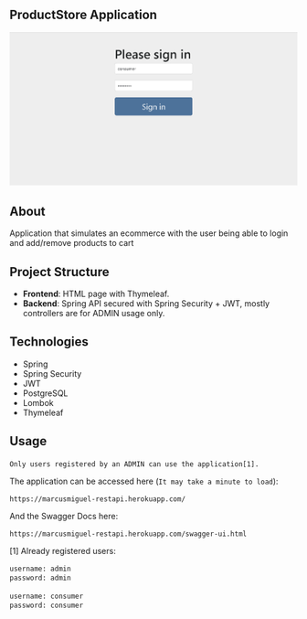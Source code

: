 
## ProductStore Application

![img](/src/main/resources/static/images/productstore.gif)
## About
Application that simulates an ecommerce with the user being able to login and add/remove products to cart
## Project Structure
- **Frontend**: HTML page with Thymeleaf.
- **Backend**: Spring API secured with Spring Security + JWT, mostly controllers are for ADMIN usage only.

## Technologies
- Spring
- Spring Security
- JWT
- PostgreSQL
- Lombok
- Thymeleaf
## Usage
`Only users registered by an ADMIN can use the application[1].`

The application can be accessed here (`It may take a minute to load`):

	
	https://marcusmiguel-restapi.herokuapp.com/

And the Swagger Docs here: 

	https://marcusmiguel-restapi.herokuapp.com/swagger-ui.html


[1] Already registered users:

	username: admin
	password: admin

	username: consumer
	password: consumer
